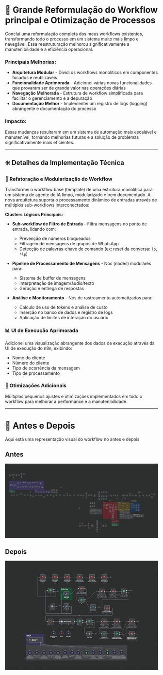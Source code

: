 # 🤖 Grande Reformulação do Workflow principal e Otimização de Processos

Concluí uma reformulação completa dos meus workflows existentes, transformando todo o processo em um sistema muito mais limpo e navegável. Essa reestruturação melhorou significativamente a manutenibilidade e a eficiência operacional.

### Principais Melhorias:
- **Arquitetura Modular** - Dividi os workflows monolíticos em componentes focados e reutilizáveis
- **Funcionalidade Aprimorada** - Adicionei várias novas funcionalidades que provaram ser de grande valor nas operações diárias
- **Navegação Melhorada** - Estrutura de workflow simplificada para facilitar o gerenciamento e a depuração
- **Documentação Melhor** - Implementei um registro de logs (logging) abrangente e documentação do processo

### Impacto:
Essas mudanças resultaram em um sistema de automação mais escalável e manutenível, tornando melhorias futuras e a solução de problemas significativamente mais eficientes.

---

## ❇️ Detalhes da Implementação Técnica

### 🔧 Refatoração e Modularização do Workflow
Transformei o workflow base (template) de uma estrutura monolítica para um sistema de agente de IA limpo, modularizado e bem documentado. A nova arquitetura suporta o processamento dinâmico de entradas através de múltiplos sub-workflows interconectados:

**Clusters Lógicos Principais:**
- **Sub-workflow de Filtro de Entrada** - Filtra mensagens no ponto de entrada, lidando com:
  - Prevenção de números bloqueados
  - Filtragem de mensagens de grupos de WhatsApp
  - Detecção de palavras-chave de comando (ex: reset da conversa: `lp`, `*lp`)
  
- **Pipeline de Processamento de Mensagens** - Nós (nodes) modulares para:
  - Sistema de buffer de mensagens
  - Interpretação de imagem/áudio/texto
  - Geração e entrega de respostas
  
- **Análise e Monitoramento** - Nós de rastreamento automatizados para:
  - Cálculo de uso de tokens e análise de custo
  - Inserção no banco de dados e registro de logs
  - Aplicação de limites de interação do usuário

### 📊 UI de Execução Aprimorada
Adicionei uma visualização abrangente dos dados de execução através da UI de execução do n8n, exibindo:
- Nome do cliente
- Número do cliente
- Tipo de ocorrência da mensagem
- Tipo de processamento

### 🎯 Otimizações Adicionais
Múltiplos pequenos ajustes e otimizações implementados em todo o workflow para melhorar a performance e a manutenibilidade.

---

# 📸 Antes e Depois
Aqui está uma representação visual do workflow no antes e depois

## Antes
![Imagem do workflow antes da reformulação](https://github.com/renato-fb/client-automation-use-cases/blob/main/01_huge-workflow-overhaul/assets/screenshots/workflow-before.jpg?raw=true)


## Depois
![Imagem do workflow depois da reformulação](https://github.com/renato-fb/client-automation-use-cases/blob/main/01_huge-workflow-overhaul/assets/screenshots/workflow-after.jpg?raw=true)
